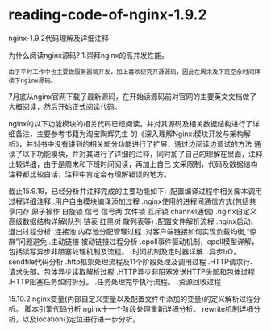 # reading-code-of-nginx-1.9.2
nginx-1.9.2代码理解及详细注释

为什么阅读nginx源码?
    1.崇拜nginx的高并发性能。
	
	
	由于平时工作中也主要做服务器端开发，加上喜欢研究开源源码，因此在周末及下班空余时间拜读下nginx源码。

7月底从nginx官网下载了最新源码，在开始读源码前对官网的主要英文文档做了大概阅读，然后开始正式阅读代码。

nginx的以下功能模块的相关代码已经阅读，并对其源码及相关数据结构进行了详细备注，主要参考书籍为淘宝陶辉先生
的《深入理解Nginx:模块开发与架构解析》，并对书中没有讲到的相关部分功能进行了扩展，通过边阅读边调试的方法
通读了以下功能模块，并对其进行了详细的注释，同时加了自己的理解在里面，注释比较详细，由于是周末和下班时间阅读，再加上自己
文采限制，代码及数据结构注释都比较白话，注释中肯定会有理解错误的地方。

截止15.9.19，已经分析并注释完成的主要功能如下:
	.配置编译过程中相关脚本调用过程详细注释
	.用户自由模块编译添加过程
	.nginx使用的进程间通信方式(包括共享内存 原子操作 自旋锁 信号 信号两 文件锁 互斥锁 channel通信)
	.nginx自定义高级数据结构详解(队列 链表 红黑树 散列表等)
	.配置文件解析流程
	.nginx启动、退出过程分析
	.连接池 内存池分配管理过程
	.对客户端链接如何实现负载均衡,“惊群”问题避免
	.主动链接 被动链接过程分析
	.epoll事件驱动机制，epoll模型详解，包括读写异步非阻塞处理机制及流程。
	.时间机制及定时器详解.
	.异步I/O，sendfile代码分析
	.http框架处理流程及11个阶段处理及调用过程
	.HTTP请求行、请求头部、包体异步读取解析过程
	.HTTP异步非阻塞发送HTTP头部和包体过程
	.HTTP阻塞任务如何拆分。
	.任务处理完毕执行流程。
	.资源回收过程
	

15.10.2
	nginx变量(内部自定义变量以及配置文件中添加的变量)的定义解析过程分析。
	脚本引擎代码分析
	nginx十一个阶段处理重新详细分析。
	rewrite机制详细分析，以及location{}定位进行进一步分析。

	


